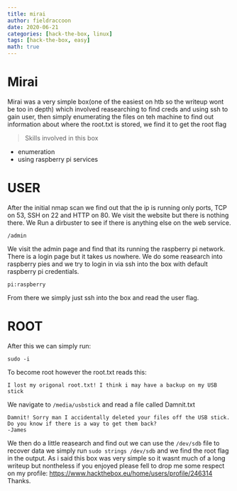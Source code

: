 ```yaml
---
title: mirai
author: fieldraccoon
date: 2020-06-21 
categories: [hack-the-box, linux]
tags: [hack-the-box, easy]
math: true
---
```

# Mirai

Mirai was a very simple box(one of the easiest on htb so the writeup wont be too in depth) which involved reasearching to find creds and using ssh to gain user, then simply enumerating the files on teh machine to find out information about where the root.txt is stored, we find it to get the root flag

>Skills involved in this box
- enumeration
- using raspberry pi services

# USER
After the initial nmap scan we find out that the ip is running only ports, TCP on 53, SSH on 22 and HTTP on 80.
We visit the website but there is nothing there. We Run a dirbuster to see if there is anything else on the web service.
```
/admin
```
We visit the admin page and find that its running the raspberry pi network. There is a login page but it takes us nowhere.
We do some reasearch into raspberry pies and we try to login in via ssh into the box with default raspberry pi credentials.
```
pi:raspberry
```
From there we simply just ssh into the box and read the user flag.
# ROOT
After this we can simply run:
```
sudo -i 
```
To become root however the root.txt reads this:
```
I lost my origonal root.txt! I think i may have a backup on my USB stick
```
We navigate to ```/media/usbstick``` and read a file called Damnit.txt
```
Damnit! Sorry man I accidentally deleted your files off the USB stick.
Do you know if there is a way to get them back?
-James
```
We then do a little reasearch and find out we can use the `/dev/sdb` file to recover data
we simply run `sudo strings /dev/sdb` and we find the root flag in the output.
As i said this box was very simple so it wasnt much of a long writeup but nontheless if you enjoyed please fell to drop me some respect on my profile:
https://www.hackthebox.eu/home/users/profile/246314
Thanks.

